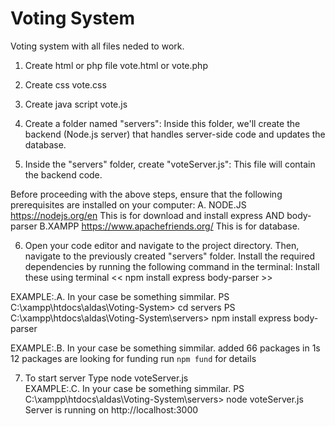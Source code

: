 # Voting System
 Voting system with all files neded to work.

 1. Create html or php file  vote.html or vote.php
 2. Create css               vote.css
 3. Create java script       vote.js

 4. Create a folder named "servers": Inside this folder, we'll create the backend (Node.js server) that handles server-side code and updates the database.
 5. Inside the "servers" folder, create "voteServer.js": This file will contain the backend code.

Before proceeding with the above steps, ensure that the following prerequisites are installed on your computer:
 A. NODE.JS    https://nodejs.org/en               This is for download and install express AND body-parser
 B.XAMPP       https://www.apachefriends.org/      This is for database.

 6. Open your code editor and navigate to the project directory. Then, navigate to the previously created "servers" folder. 
 Install the required dependencies by running the following command in the terminal:
 Install these using terminal  <<  npm install express body-parser  >>

 EXAMPLE:.A.            In your case be something simmilar.
    PS C:\xampp\htdocs\aldas\Voting-System> cd servers
    PS C:\xampp\htdocs\aldas\Voting-System\servers> npm install express body-parser

 EXAMPLE:.B.            In your case be something simmilar.
    added 66 packages in 1s
    12 packages are looking for funding
    run `npm fund` for details

7. To start server Type node voteServer.js  
EXAMPLE:.C.            In your case be something simmilar.
    PS C:\xampp\htdocs\aldas\Voting-System\servers> node voteServer.js
    Server is running on http://localhost:3000 
